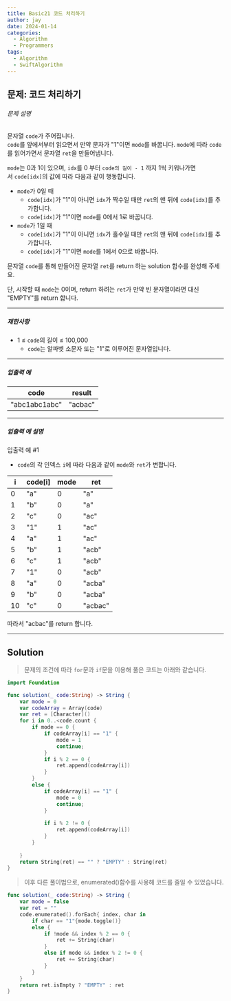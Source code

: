 ```yaml
---
title: Basic21 코드 처리하기
author: jay
date: 2024-01-14
categories:
  - Algorithm
  - Programmers
tags:
  - Algorithm
  - SwiftAlgorithm
---
```

## 문제: 코드 처리하기
###### 문제 설명

문자열 `code`가 주어집니다.  
`code`를 앞에서부터 읽으면서 만약 문자가 "1"이면 `mode`를 바꿉니다. `mode`에 따라 `code`를 읽어가면서 문자열 `ret`을 만들어냅니다.

`mode`는 0과 1이 있으며, `idx`를 0 부터 `code의 길이 - 1` 까지 1씩 키워나가면서 `code[idx]`의 값에 따라 다음과 같이 행동합니다.

- `mode`가 0일 때 
    - `code[idx]`가 "1"이 아니면 `idx`가 짝수일 때만 `ret`의 맨 뒤에 `code[idx]`를 추가합니다.
    - `code[idx]`가 "1"이면 `mode`를 0에서 1로 바꿉니다.
- `mode`가 1일 때
    - `code[idx]`가 "1"이 아니면 `idx`가 홀수일 때만 `ret`의 맨 뒤에 `code[idx]`를 추가합니다.
    - `code[idx]`가 "1"이면 `mode`를 1에서 0으로 바꿉니다.

문자열 `code`를 통해 만들어진 문자열 `ret`를 return 하는 solution 함수를 완성해 주세요.

단, 시작할 때 `mode`는 0이며, return 하려는 `ret`가 만약 빈 문자열이라면 대신 "EMPTY"를 return 합니다.

---

##### 제한사항

- 1 ≤ `code`의 길이 ≤ 100,000
    - `code`는 알파벳 소문자 또는 "1"로 이루어진 문자열입니다.

---

##### 입출력 예

|code|result|
|---|---|
|"abc1abc1abc"|"acbac"|

---

##### 입출력 예 설명

입출력 예 #1

- `code`의 각 인덱스 `i`에 따라 다음과 같이 `mode`와 `ret`가 변합니다.

|i|code[i]|mode|ret|
|---|---|---|---|
|0|"a"|0|"a"|
|1|"b"|0|"a"|
|2|"c"|0|"ac"|
|3|"1"|1|"ac"|
|4|"a"|1|"ac"|
|5|"b"|1|"acb"|
|6|"c"|1|"acb"|
|7|"1"|0|"acb"|
|8|"a"|0|"acba"|
|9|"b"|0|"acba"|
|10|"c"|0|"acbac"|

따라서 "acbac"를 return 합니다.

---

## Solution

> 문제의 조건에 따라 `for`문과 `if`문을 이용해 풀은 코드는 아래와 같습니다.

```swift
import Foundation

func solution(_ code:String) -> String {
    var mode = 0
    var codeArray = Array(code)
    var ret = [Character]()
    for i in 0..<code.count {
        if mode == 0 {
            if codeArray[i] == "1" {
                mode = 1
                continue;
            }
            if i % 2 == 0 {
                ret.append(codeArray[i])
            }
        } 
        else {
            if codeArray[i] == "1" {
                mode = 0
                continue;
            }
            
            if i % 2 != 0 {
                ret.append(codeArray[i])
            }
        }
    
    }
    return String(ret) == "" ? "EMPTY" : String(ret)
}
```

> 이후 다른 풀이법으로, enumerated()함수를 사용해 코드를 줄일 수 있었습니다.

```swift
func solution(_ code:String) -> String {
	var mode = false
	var ret = ""
	code.enumerated().forEach{ index, char in
		if char == "1"{mode.toggle()}
		else {
			if !mode && index % 2 == 0 {
				ret += String(char)
			}
			else if mode && index % 2 != 0 {
				ret += String(char)
			}
		}
    }    
    return ret.isEmpty ? "EMPTY" : ret
}
```
